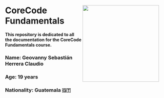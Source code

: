 # <img align="right"  src="https://encrypted-tbn0.gstatic.com/images?q=tbn:ANd9GcTx8g1xri0PqeLczVxGm69mrQ0PB483-Al8gsu1JdSTFw&s" width="250px"/> CoreCode Fundamentals

**This repository is dedicated to all the documentation for the CoreCode Fundamentals course.**
### Name: Geovanny Sebastián Herrera Claudio
### Age: 19 years
### Nationality: Guatemala 	:guatemala:
